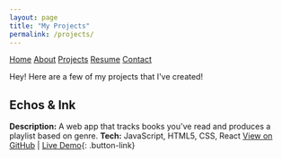```yaml
---
layout: page
title: "My Projects"
permalink: /projects/
---
```


<nav>
  <a href="/">Home</a>
  <a href="/about/">About</a>
  <a href="/projects/">Projects</a>
  <a href="/resume.pdf">Resume</a>
  <a href="/contact/">Contact</a>
</nav>

Hey! Here are a few of my projects that I've created!

## Echos & Ink

**Description:** A web app that tracks books you've read and produces a playlist based on genre.
**Tech:** JavaScript, HTML5, CSS, React
[View on GitHub](https://github.com/ItsAddii/Unit-1-Final) | [Live Demo](https://unit-1-final.vercel.app/){: .button-link}

